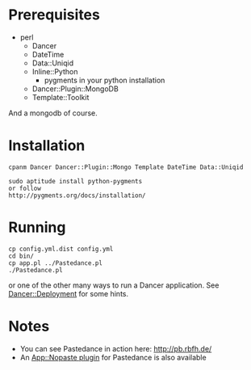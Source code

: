 Prerequisites
=============

* perl
  * Dancer
  * DateTime
  * Data::Uniqid
  * Inline::Python
    * pygments in your python installation
  * Dancer::Plugin::MongoDB
  * Template::Toolkit

And a mongodb of course.

Installation
============

    cpanm Dancer Dancer::Plugin::Mongo Template DateTime Data::Uniqid

    sudo aptitude install python-pygments
    or follow
    http://pygments.org/docs/installation/

Running
=======

    cp config.yml.dist config.yml
    cd bin/
    cp app.pl ../Pastedance.pl
    ./Pastedance.pl

or one of the other many ways to run a Dancer application. See
[Dancer::Deployment](http://search.cpan.org/perldoc?Dancer::Deployment) for
some hints.

Notes
=====
* You can see Pastedance in action here: <http://pb.rbfh.de/>
* An [App::Nopaste
  plugin](http://github.com/datamuc/App-Nopaste-Service-Pastedance) for
  Pastedance is also available

